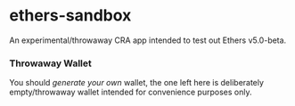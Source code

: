# ethers-sandbox 
An experimental/throwaway CRA app intended to test out Ethers v5.0-beta.

### Throwaway Wallet
You should _generate your own_ wallet, the one left here is deliberately empty/throwaway wallet intended for convenience purposes only.
